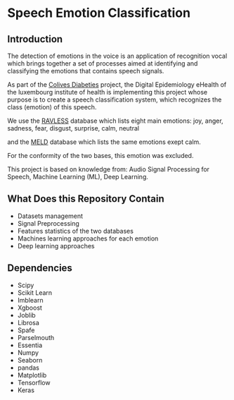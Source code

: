 
Speech Emotion Classification
=========================

Introduction
------------


The detection of emotions in the voice is an application of recognition
vocal which brings together a set of processes aimed at identifying and classifying the emotions that
contains speech signals. 

As part of the [Colives Diabeties](https://www.colive-diabetes.org/) project, the Digital Epidemiology eHealth of the luxembourg institute of health is implementing this project whose purpose is to create a speech classification system, which recognizes the class (emotion) of this speech. 
 
We use the [RAVLESS](https://zenodo.org/record/1188976#.XrFuWfk6_z5) database which lists eight main emotions: joy, anger, sadness, fear, disgust, surprise, calm, neutral

and the [MELD](https://github.com/declare-lab/MELD) database which lists the same emotions exept calm.

For the conformity of the two bases, this emotion was excluded.
  


This project is based on knowledge from: Audio Signal Processing for Speech,
Machine Learning (ML), Deep Learning.

What Does this Repository Contain
--------------------------------------------------

* Datasets management
* Signal Preprocessing
* Features statistics of the two databases
* Machines learning approaches for each emotion
* Deep learning approaches
    


Dependencies
------------


* Scipy
* Scikit Learn
* Imblearn
* Xgboost
* Joblib
* Librosa
* Spafe
* Parselmouth
* Essentia
* Numpy
* Seaborn
* pandas
* Matplotlib
* Tensorflow
* Keras



```python

```
